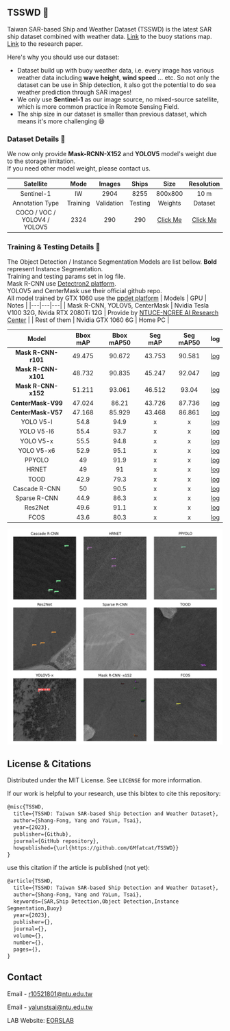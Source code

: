 <!-- ABOUT THE PROJECT -->
## TSSWD :ship:
Taiwan SAR-based Ship and Weather Dataset (TSSWD) is the latest SAR ship dataset combined with weather data. [Link](/img/BUOY.jpg) to the buoy stations map. [Link]() to the research paper.

Here's why you should use our dataset:
* Dataset build up with buoy weather data, i.e. every image has various weather data including **wave height**, **wind speed** ... etc. So not only the dataset can be use in Ship detection, it also got the potential to do sea weather prediction through SAR images!
* We only use **Sentinel-1** as our image source, no mixed-source satellite, which is more common practice in Remote Sensing Field.
* The ship size in our dataset is smaller than previous dataset, which means it's more challenging :smile:

### Dataset Details :green_book:

We now only provide **Mask-RCNN-X152** and **YOLOV5** model's weight due to the storage limitation.\
If you need other model weight, please contact us.

|          Satellite          |   Mode   |   Images   |  Ships  |     Size    | Resolution |
|:---------------------------:|:--------:|:----------:|:-------:|:-----------:|:----------:|
|          Sentinel-1         |    IW    |    2904    |   8255  |   800x800   |    10 m    |
|       Annotation Type       | Training | Validation | Testing | Weights |  Dataset |
| COCO / VOC / YOLOV4 / YOLOV5 |   2324   |     290    |   290   | [Click Me](https://drive.google.com/drive/folders/187sgcSEF8eRBL3AuWnMjG7rLgs_O4XIr?usp=sharing)            |   [Click Me](https://drive.google.com/drive/folders/1iJI775r_iQzYK1Po1Hgu_cIgTiuqzVdW?usp=sharing)         |

### Training & Testing Details :muscle:

The Object Detection / Instance Segmentation Models are list bellow. **Bold** represent Instance Segmentation.\
Training and testing params set in log file.\
Mask R-CNN use [Detectron2 platform](https://github.com/facebookresearch/detectron2).\
YOLOV5 and CenterMask use their official github repo.\
All model trained by GTX 1060 use the [ppdet platform](https://github.com/PaddlePaddle/PaddleDetection)
| Models | GPU | Notes |
|---|---|---|
| Mask R-CNN, YOLOV5, CenterMask | Nvidia Tesla V100 32G, Nvida RTX 2080Ti 12G | Provide by [NTUCE-NCREE AI Research Center](http://www.aiengineer.tw/) |
| Rest of them | Nvidia GTX 1060 6G | Home PC |

|      Model      | Bbox mAP | Bbox mAP50 | Seg mAP | Seg mAP50 | log |
|:---------------:|:--------:|:----------:|:-------:|:---------:|:---:|
| **Mask R-CNN-r101** |  49.475  |   90.672   |  43.753 |   90.581  |[log](/logfile/r101)|
| **Mask R-CNN-x101** |  48.732  |   90.835   |  45.247 |   92.047  |[log](/logfile/x101)|
| **Mask R-CNN-x152** |  51.211  |   93.061   |  46.512 |   93.04   |[log](/logfile/x152)|
|  **CenterMask-V99** |  47.024  |    86.21   |  43.726 |   87.736  |[log](/logfile/v99)|
|  **CenterMask-V57** |  47.168  |   85.929   |  43.468 |   86.861  |[log](/logfile/v57)|
|    YOLO V5-l    |   54.8   |    94.9    |    x    |     x     |[log](/logfile/yolov5-l)|
|    YOLO V5-l6   |   55.4   |    93.7    |    x    |     x     |[log](/logfile/yolov5-l6)|
|    YOLO V5-x    |   55.5   |    94.8    |    x    |     x     |[log](/logfile/yolov5-x)|
|    YOLO V5-x6   |   52.9   |    95.1    |    x    |     x     |[log](/logfile/yolov5-x6)|
|      PPYOLO     |    49    |    91.9    |    x    |     x     |[log](/logfile/ppyolo)|
|      HRNET      |    49    |     91     |    x    |     x     |[log](/logfile/hrnet)|
|       TOOD      |   42.9   |    79.3    |    x    |     x     |[log](/logfile/tood)|
|  Cascade R-CNN  |    50    |    90.5    |    x    |     x     |[log](/logfile/cascade-rcnn)|
|   Sparse R-CNN  |   44.9   |    86.3    |    x    |     x     |[log](/logfile/sparse-rcnn)|
|     Res2Net     |   49.6   |    91.1    |    x    |     x     |[log](/logfile/res2net)|
|       FCOS      |   43.6   |    80.3    |    x    |     x     |[log](/logfile/fcos)|

![Prediction Examples](./img/Model_Predict_Example.jpg)

<!-- LICENSE -->
## License & Citations

Distributed under the MIT License. See `LICENSE` for more information.    

If our work is helpful to your research, use this bibtex to cite this repository:
```
@misc{TSSWD,
  title={TSSWD: Taiwan SAR-based Ship Detection and Weather Dataset},
  author={Shang-Fong, Yang and YaLun, Tsai},
  year={2023},
  publisher={Github},
  journal={GitHub repository},
  howpublished={\url{https://github.com/GMfatcat/TSSWD}}
}
```

use this citation if the article is published (not yet):
```
@article{TSSWD,
  title={TSSWD: Taiwan SAR-based Ship Detection and Weather Dataset},
  author={Shang-Fong, Yang and YaLun, Tsai},
  keywords={SAR,Ship Detection,Object Detection,Instance Segmentation,Buoy}
  year={2023},
  publisher={},
  journal={},
  volume={},
  number={},
  pages={},
}
```

<!-- CONTACT -->
## Contact

Email - r10521801@ntu.edu.tw   

Email - yalunstsai@ntu.edu.tw  

LAB Website: [EORSLAB](https://yalunstsai.wixsite.com/eorslab-ntu)
